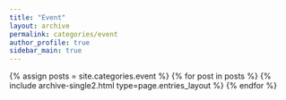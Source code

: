 ```yaml
---
title: "Event"
layout: archive
permalink: categories/event
author_profile: true
sidebar_main: true
---
```


{% assign posts = site.categories.event %}
{% for post in posts %} 
    {% include archive-single2.html type=page.entries_layout %}
{% endfor %}
